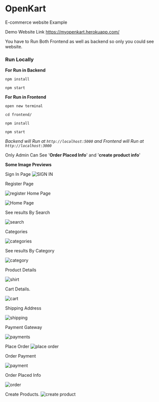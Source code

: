 # OpenKart
E-commerce website Example

Demo Website Link https://myopenkart.herokuapp.com/

You have to Run Both Frontend as well as backend so only you could see website.
<h3>Run Locally</h3>

<strong>For Run in Backend</strong>

`npm install`

`npm start`

<strong>For Run in Frontend</strong>

`open new terminal`

`cd frontend/`

`npm install`

`npm start`

  *Backend will Run at `http://localhost:5000` and Frontend will Run at `http://localhost:3000`*  

Only Admin Can See '**Order Placed Info**' and '**create product info**' 

**Some Image Previews**


Sign In Page 
![SIGN IN](https://github.com/Akashsingh310/OpenKart/blob/master/Img%20Preview/screencapture-localhost-3000-signin-1591092158602.png)

Register Page

![register ](https://github.com/Akashsingh310/OpenKart/blob/master/Img%20Preview/screencapture-localhost-3000-register-1591092166441.png)
Home Page

![Home Page](https://github.com/Akashsingh310/OpenKart/blob/master/Img%20Preview/screencapture-localhost-3000-1591081858959.png)

See results By Search 

![search](https://github.com/Akashsingh310/OpenKart/blob/master/Img%20Preview/screencapture-localhost-3000-1591081904864.png)

Categories

![categories](https://github.com/Akashsingh310/OpenKart/blob/master/Img%20Preview/screencapture-localhost-3000-1591082302627%20(1).png)

See results By Category 

![category](https://github.com/Akashsingh310/OpenKart/blob/master/Img%20Preview/screencapture-localhost-3000-category-Shirts-1591081884944.png)

Product Details

![shirt](https://github.com/Akashsingh310/OpenKart/blob/master/Img%20Preview/screencapture-localhost-3000-product-5ed5f4d005e94d19fc662e98-1591082286728.png)





Cart Details.

![cart](https://github.com/Akashsingh310/OpenKart/blob/master/Img%20Preview/screencapture-localhost-3000-cart-5ed5fa2505e94d19fc662ea1-1591081929736.png)


Shipping Address

![shipping](https://github.com/Akashsingh310/OpenKart/blob/master/Img%20Preview/screencapture-localhost-3000-shipping-1591081946921.png)

Payment Gateway

![payments](https://github.com/Akashsingh310/OpenKart/blob/master/Img%20Preview/screencapture-localhost-3000-payment-1591081958848.png)

Place Order
![place order](https://github.com/Akashsingh310/OpenKart/blob/master/Img%20Preview/screencapture-localhost-3000-placeorder-1591092100769.png)


Order Payment

![payment](https://github.com/Akashsingh310/OpenKart/blob/master/Img%20Preview/screencapture-localhost-3000-order-5ed6238c80b3005760154bbe-1591092112954.png)

Order Placed Info

![order](https://github.com/Akashsingh310/OpenKart/blob/master/Img%20Preview/screencapture-localhost-3000-orders-1591082394098.png)

Create Products.
![create product](https://github.com/Akashsingh310/OpenKart/blob/master/Img%20Preview/screencapture-localhost-3000-products-1591082415030.png)
